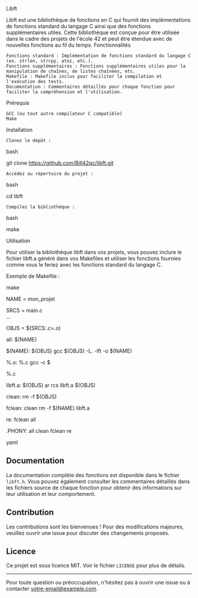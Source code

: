 Libft

Libft est une bibliothèque de fonctions en C qui fournit des implémentations de fonctions standard du langage C ainsi que des fonctions supplémentaires utiles. Cette bibliothèque est conçue pour être utilisée dans le cadre des projets de l'école 42 et peut être étendue avec de nouvelles fonctions au fil du temps.
Fonctionnalités

    Fonctions standard : Implémentation de fonctions standard du langage C (ex. strlen, strcpy, atoi, etc.).
    Fonctions supplémentaires : Fonctions supplémentaires utiles pour la manipulation de chaînes, de listes chaînées, etc.
    Makefile : Makefile inclus pour faciliter la compilation et l'exécution des tests.
    Documentation : Commentaires détaillés pour chaque fonction pour faciliter la compréhension et l'utilisation.

Prérequis

    GCC (ou tout autre compilateur C compatible)
    Make

Installation

    Clonez le dépôt :

bash

git clone https://github.com/Bill42qc/libft.git

    Accédez au répertoire du projet :

bash

cd libft

    Compilez la bibliothèque :

bash

make

Utilisation

Pour utiliser la bibliothèque libft dans vos projets, vous pouvez inclure le fichier libft.a généré dans vos Makefiles et utiliser les fonctions fournies comme vous le feriez avec les fonctions standard du langage C.

Exemple de Makefile :

make

NAME = mon_projet

SRCS = main.c \
       ...

OBJS = $(SRCS:.c=.o)

all: $(NAME)

$(NAME): $(OBJS)
    gcc $(OBJS) -L. -lft -o $(NAME)

%.o: %.c
    gcc -c $

%.c

libft.a: $(OBJS)
ar rcs libft.a $(OBJS)

clean:
rm -f $(OBJS)

fclean: clean
rm -f $(NAME) libft.a

re: fclean all

.PHONY: all clean fclean re

yaml


## Documentation

La documentation complète des fonctions est disponible dans le fichier `libft.h`. Vous pouvez également consulter les commentaires détaillés dans les fichiers source de chaque fonction pour obtenir des informations sur leur utilisation et leur comportement.

## Contribution

Les contributions sont les bienvenues ! Pour des modifications majeures, veuillez ouvrir une issue pour discuter des changements proposés.

## Licence

Ce projet est sous licence MIT. Voir le fichier `LICENSE` pour plus de détails.

---

Pour toute question ou préoccupation, n'hésitez pas à ouvrir une issue ou à contacter [votre-email@example.com](mailto:votre-email@example.com).
